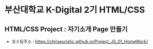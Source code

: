 # 부산대학교 K-Digital 2기 HTML/CSS

## HTML/CSS Project : 자기소개 Page 만들기
* 호스팅주소 : https://chriseuristic.github.io/Project_JS_01_HomeWork/
